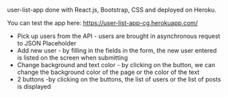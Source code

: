 user-list-app done with React.js, Bootstrap, CSS  and deployed on Heroku.

You can test the app here: https://user-list-app-cg.herokuapp.com/

- Pick up users from the API - users are brought in asynchronous request to JSON Placeholder
- Add new user - by filling in the fields in the form, the new user entered is listed on the screen when submitting
- Change background and text color - by clicking on the button, we can change the background color of the page or the color of the text
- 2 buttons -by clicking on the buttons, the list of users or the list of posts is displayed


